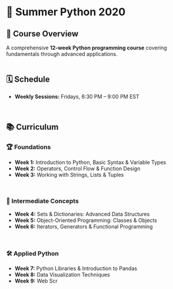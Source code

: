# 🌟 Summer Python 2020  

## 📌 Course Overview  
A comprehensive **12-week Python programming course** covering fundamentals through advanced applications.  
<br>

## 🗓️ Schedule  
- **Weekly Sessions:** Fridays, 6:30 PM – 9:00 PM EST  
<br>

## 📚 Curriculum  

### 🏆 Foundations  
- **Week 1:** Introduction to Python, Basic Syntax & Variable Types  
- **Week 2:** Operators, Control Flow & Function Design  
- **Week 3:** Working with Strings, Lists & Tuples  
<br>

### 🚀 Intermediate Concepts  
- **Week 4:** Sets & Dictionaries: Advanced Data Structures  
- **Week 5:** Object-Oriented Programming: Classes & Objects  
- **Week 6:** Iterators, Generators & Functional Programming  
<br>

### 🛠️ Applied Python  
- **Week 7:** Python Libraries & Introduction to Pandas  
- **Week 8:** Data Visualization Techniques  
- **Week 9:** Web Scr
